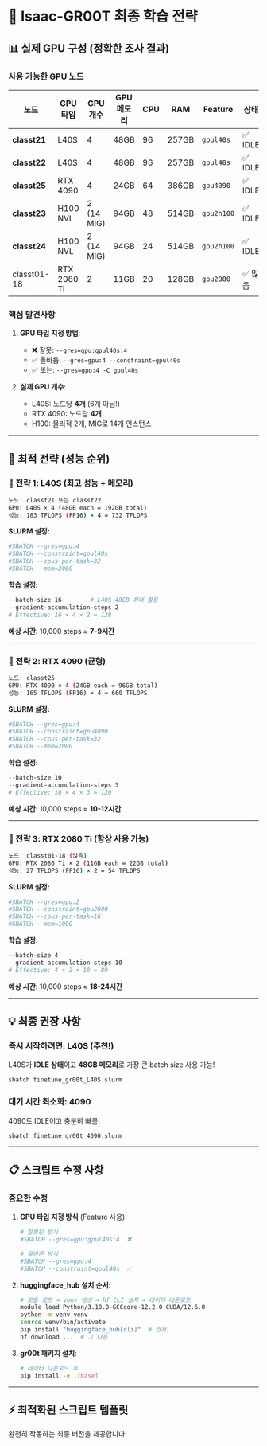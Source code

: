 # 🚀 Isaac-GR00T 최종 학습 전략

## 📊 실제 GPU 구성 (정확한 조사 결과)

### **사용 가능한 GPU 노드**

| 노드 | GPU 타입 | GPU 개수 | GPU 메모리 | CPU | RAM | Feature | 상태 |
|------|----------|----------|------------|-----|-----|---------|------|
| **classt21** | L40S | 4 | 48GB | 96 | 257GB | `gpul40s` | ✅ IDLE |
| **classt22** | L40S | 4 | 48GB | 96 | 257GB | `gpul40s` | ✅ IDLE |
| **classt25** | RTX 4090 | 4 | 24GB | 64 | 386GB | `gpu4090` | ✅ IDLE |
| **classt23** | H100 NVL | 2 (14 MIG) | 94GB | 48 | 514GB | `gpu2h100` | ✅ IDLE |
| **classt24** | H100 NVL | 2 (14 MIG) | 94GB | 24 | 514GB | `gpu2h100` | ✅ IDLE |
| classt01-18 | RTX 2080 Ti | 2 | 11GB | 20 | 128GB | `gpu2080` | ✅ 많음 |

### **핵심 발견사항**

1. **GPU 타입 지정 방법**:
   - ❌ 잘못: `--gres=gpu:gpul40s:4`
   - ✅ 올바름: `--gres=gpu:4 --constraint=gpul40s`
   - ✅ 또는: `--gres=gpu:4 -C gpul40s`

2. **실제 GPU 개수**:
   - L40S: 노드당 **4개** (6개 아님!)
   - RTX 4090: 노드당 **4개**
   - H100: 물리적 2개, MIG로 14개 인스턴스

---

## 🎯 최적 전략 (성능 순위)

### **🥇 전략 1: L40S (최고 성능 + 메모리)**

```bash
노드: classt21 또는 classt22
GPU: L40S × 4 (48GB each = 192GB total)
성능: 183 TFLOPS (FP16) × 4 = 732 TFLOPS
```

**SLURM 설정:**
```bash
#SBATCH --gres=gpu:4
#SBATCH --constraint=gpul40s
#SBATCH --cpus-per-task=32
#SBATCH --mem=200G
```

**학습 설정:**
```bash
--batch-size 16        # L40S 48GB 최대 활용
--gradient-accumulation-steps 2
# Effective: 16 × 4 × 2 = 128
```

**예상 시간**: 10,000 steps ≈ **7-9시간**

---

### **🥈 전략 2: RTX 4090 (균형)**

```bash
노드: classt25
GPU: RTX 4090 × 4 (24GB each = 96GB total)
성능: 165 TFLOPS (FP16) × 4 = 660 TFLOPS
```

**SLURM 설정:**
```bash
#SBATCH --gres=gpu:4
#SBATCH --constraint=gpu4090
#SBATCH --cpus-per-task=32
#SBATCH --mem=200G
```

**학습 설정:**
```bash
--batch-size 10
--gradient-accumulation-steps 3
# Effective: 10 × 4 × 3 = 120
```

**예상 시간**: 10,000 steps ≈ **10-12시간**

---

### **🥉 전략 3: RTX 2080 Ti (항상 사용 가능)**

```bash
노드: classt01-18 (많음)
GPU: RTX 2080 Ti × 2 (11GB each = 22GB total)
성능: 27 TFLOPS (FP16) × 2 = 54 TFLOPS
```

**SLURM 설정:**
```bash
#SBATCH --gres=gpu:2
#SBATCH --constraint=gpu2080
#SBATCH --cpus-per-task=16
#SBATCH --mem=100G
```

**학습 설정:**
```bash
--batch-size 4
--gradient-accumulation-steps 10
# Effective: 4 × 2 × 10 = 80
```

**예상 시간**: 10,000 steps ≈ **18-24시간**

---

## 💡 최종 권장 사항

### **즉시 시작하려면: L40S (추천!)**

L40S가 **IDLE 상태**이고 **48GB 메모리**로 가장 큰 batch size 사용 가능!

```bash
sbatch finetune_gr00t_L40S.slurm
```

### **대기 시간 최소화: 4090**

4090도 IDLE이고 충분히 빠름:

```bash
sbatch finetune_gr00t_4090.slurm
```

---

## 📋 스크립트 수정 사항

### **중요한 수정**

1. **GPU 타입 지정 방식** (Feature 사용):
   ```bash
   # 잘못된 방식
   #SBATCH --gres=gpu:gpul40s:4  ❌
   
   # 올바른 방식
   #SBATCH --gres=gpu:4
   #SBATCH --constraint=gpul40s  ✅
   ```

2. **huggingface_hub 설치 순서**:
   ```bash
   # 모듈 로드 → venv 생성 → hf CLI 설치 → 데이터 다운로드
   module load Python/3.10.8-GCCcore-12.2.0 CUDA/12.6.0
   python -m venv venv
   source venv/bin/activate
   pip install "huggingface_hub[cli]"  # 먼저!
   hf download ...  # 그 다음
   ```

3. **gr00t 패키지 설치**:
   ```bash
   # 데이터 다운로드 후
   pip install -e .[base]
   ```

---

## ⚡ 최적화된 스크립트 템플릿

완전히 작동하는 최종 버전을 제공합니다!

